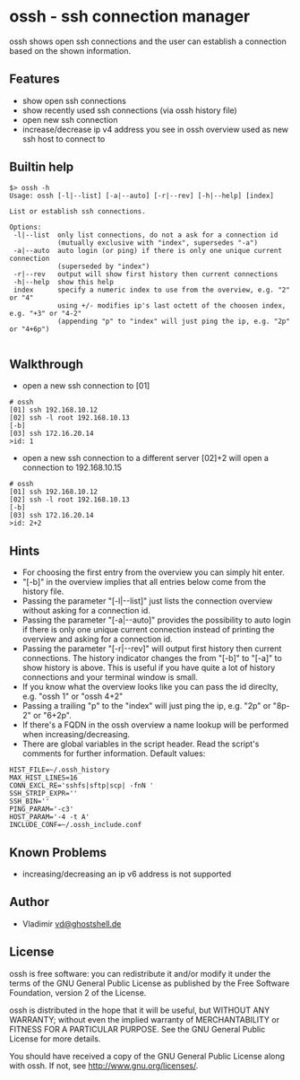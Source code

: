 
ossh - ssh connection manager
=============

ossh shows open ssh connections and the user can establish a connection based on the shown information.

Features
-------

* show open ssh connections
* show recently used ssh connections (via ossh history file)
* open new ssh connection
* increase/decrease ip v4 address you see in ossh overview
  used as new ssh host to connect to

Builtin help
-------
```
$> ossh -h
Usage: ossh [-l|--list] [-a|--auto] [-r|--rev] [-h|--help] [index]

List or establish ssh connections.

Options:
 -l|--list  only list connections, do not a ask for a connection id
            (mutually exclusive with "index", supersedes "-a")
 -a|--auto  auto login (or ping) if there is only one unique current connection
            (superseded by "index")
 -r|--rev   output will show first history then current connections
 -h|--help  show this help
 index      specify a numeric index to use from the overview, e.g. "2" or "4"
            using +/- modifies ip's last octett of the choosen index, e.g. "+3" or "4-2"
            (appending "p" to "index" will just ping the ip, e.g. "2p" or "4+6p")


```

Walkthrough
-------

* open a new ssh connection to [01]
```
# ossh
[01] ssh 192.168.10.12
[02] ssh -l root 192.168.10.13
[-b]
[03] ssh 172.16.20.14
>id: 1
```

* open a new ssh connection to a different server [02]+2 will open a connection to 192.168.10.15
```
# ossh
[01] ssh 192.168.10.12
[02] ssh -l root 192.168.10.13
[-b]
[03] ssh 172.16.20.14
>id: 2+2
```

Hints
-------

* For choosing the first entry from the overview you can simply hit enter.
* "[-b]" in the overview implies that all entries below come from the history file.
* Passing the parameter "[-l|--list]" just lists the connection overview without asking for a connection id.
* Passing the parameter "[-a|--auto]" provides the possibility to auto login if there is only
  one unique current connection instead of printing the overview and asking for a connection id.
* Passing the parameter "[-r|--rev]" will output first history then current connections.
  The history indicator changes the from "[-b]" to "[-a]" to show history is above.
  This is useful if you have quite a lot of history connections and your terminal window is small.
* If you know what the overview looks like you can pass the id direclty, e.g. "ossh 1" or "ossh 4+2"
* Passing a trailing "p" to the "index" will just ping the ip, e.g. "2p" or "8p-2" or "6+2p".
* If there's a FQDN in the ossh overview a name lookup will be performed when increasing/decreasing.
* There are global variables in the script header. Read the script's comments for further information. Default values:
```
HIST_FILE=~/.ossh_history
MAX_HIST_LINES=16
CONN_EXCL_RE='sshfs|sftp|scp| -fnN '
SSH_STRIP_EXPR=''
SSH_BIN=''
PING_PARAM='-c3'
HOST_PARAM='-4 -t A'
INCLUDE_CONF=~/.ossh_include.conf
```

Known Problems
-------

* increasing/decreasing an ip v6 address is not supported

Author
-------

* Vladimir <vd@ghostshell.de>

License
-------

ossh is free software: you can redistribute it and/or modify
it under the terms of the GNU General Public License as published by
the Free Software Foundation, version 2 of the License.

ossh is distributed in the hope that it will be useful,
but WITHOUT ANY WARRANTY; without even the implied warranty of
MERCHANTABILITY or FITNESS FOR A PARTICULAR PURPOSE.  See the
GNU General Public License for more details.

You should have received a copy of the GNU General Public License
along with ossh.  If not, see <http://www.gnu.org/licenses/>.

